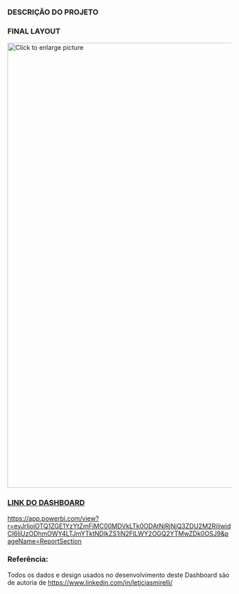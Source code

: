### DESCRIÇÃO DO PROJETO


### FINAL LAYOUT

<a href="https://drive.google.com/uc?export=view&id=1olklmidbkdzr9VfnsqoUUH7s0mWHNzc"><img src="https://drive.google.com/uc?export=view&id=1olklmidbkdzr9VfnsqoUUH7s0mWHNzc" style="width: 1000px; max-width: 100%; height: auto" title="Click to enlarge picture" />
  
### LINK DO DASHBOARD
https://app.powerbi.com/view?r=eyJrIjoiOTQ1ZGE1YzYtZmFjMC00MDVkLTk0ODAtNjRjNjQ3ZDU2M2RiIiwidCI6IjUzODhmOWY4LTJmYTktNDlkZS1iN2FlLWY2OGQ2YTMwZDk0OSJ9&pageName=ReportSection

### Referência:
Todos os dados e design usados no desenvolvimento deste Dashboard são de autoria de https://www.linkedin.com/in/leticiasmirelli/
